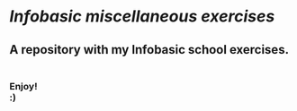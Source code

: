 # ***Infobasic miscellaneous exercises***
## A repository with my Infobasic school exercises.

### **<br>Enjoy!<br>:)**